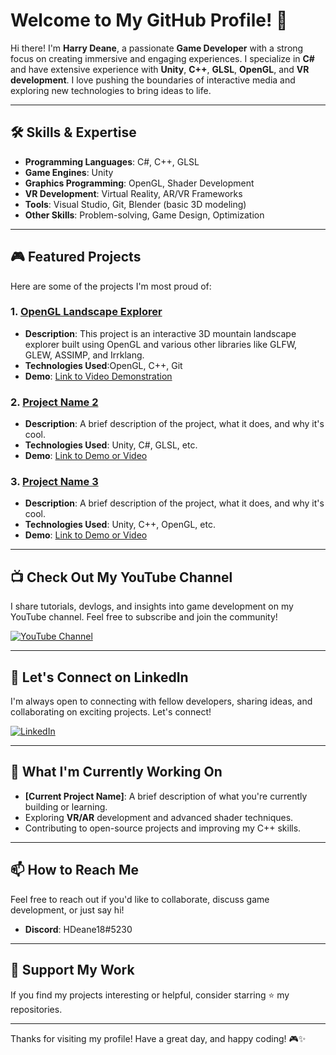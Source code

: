 # Welcome to My GitHub Profile! 👋

Hi there! I'm **Harry Deane**, a passionate **Game Developer** with a strong focus on creating immersive and engaging experiences. I specialize in **C#** and have extensive experience with **Unity**, **C++**, **GLSL**, **OpenGL**, and **VR development**. I love pushing the boundaries of interactive media and exploring new technologies to bring ideas to life.

---

## 🛠️ Skills & Expertise

- **Programming Languages**: C#, C++, GLSL
- **Game Engines**: Unity
- **Graphics Programming**: OpenGL, Shader Development
- **VR Development**: Virtual Reality, AR/VR Frameworks
- **Tools**: Visual Studio, Git, Blender (basic 3D modeling)
- **Other Skills**: Problem-solving, Game Design, Optimization

---

## 🎮 Featured Projects

Here are some of the projects I'm most proud of:

### 1. **[OpenGL Landscape Explorer](https://github.com/harryDeane/COMP3016-Coursework2)**
   - **Description**: This project is an interactive 3D mountain landscape explorer built using OpenGL and various other libraries like GLFW, GLEW, ASSIMP, and Irrklang.
   - **Technologies Used**:OpenGL, C++, Git
   - **Demo**: [Link to Video Demonstration](https://youtu.be/q4-YN3lhoqs)

### 2. **[Project Name 2](link-to-repo-or-demo)**
   - **Description**: A brief description of the project, what it does, and why it's cool.
   - **Technologies Used**: Unity, C#, GLSL, etc.
   - **Demo**: [Link to Demo or Video](#)

### 3. **[Project Name 3](link-to-repo-or-demo)**
   - **Description**: A brief description of the project, what it does, and why it's cool.
   - **Technologies Used**: Unity, C++, OpenGL, etc.
   - **Demo**: [Link to Demo or Video](#)

---

## 📺 Check Out My YouTube Channel

I share tutorials, devlogs, and insights into game development on my YouTube channel. Feel free to subscribe and join the community!

[![YouTube Channel](https://img.shields.io/badge/YouTube-FF0000?style=for-the-badge&logo=youtube&logoColor=white)](https://www.youtube.com/channel/UCfL6VJ8w6ApYbjlSaEmcZwQ)

---

## 💼 Let's Connect on LinkedIn

I'm always open to connecting with fellow developers, sharing ideas, and collaborating on exciting projects. Let's connect!

[![LinkedIn](https://img.shields.io/badge/LinkedIn-0077B5?style=for-the-badge&logo=linkedin&logoColor=white)](https://www.linkedin.com/in/harry-deane-974a24307/)

---

## 🚀 What I'm Currently Working On

- **[Current Project Name]**: A brief description of what you're currently building or learning.
- Exploring **VR/AR** development and advanced shader techniques.
- Contributing to open-source projects and improving my C++ skills.

---

## 📫 How to Reach Me

Feel free to reach out if you'd like to collaborate, discuss game development, or just say hi!

- **Discord**: HDeane18#5230

---

## 🌟 Support My Work

If you find my projects interesting or helpful, consider starring ⭐ my repositories.

---

Thanks for visiting my profile! Have a great day, and happy coding! 🎮✨
